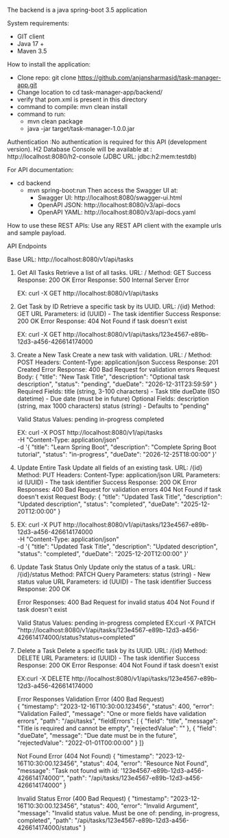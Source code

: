 The backend is a java spring-boot 3.5 application

System requirements:
- GIT client
- Java 17 +
- Maven 3.5

How to install the application:
- Clone repo:   git clone https://github.com/anjansharmasid/task-manager-app.git
- Change location to cd task-manager-app/backend/
- verify that pom.xml is present in this directory
- command to compile: mvn clean install
- command to run:
  -  mvn clean package
  -  java -jar target/task-manager-1.0.0.jar 

Authentication :No authentication is required for this API (development version).
H2 Database Console will be available at : http://localhost:8080/h2-console (JDBC URL: jdbc:h2:mem:testdb)

For API documentation:
  - cd backend
    - mvn spring-boot:run
      Then access the Swagger UI at:
      - Swagger UI: http://localhost:8080/swagger-ui.html
      - OpenAPI JSON: http://localhost:8080/v3/api-docs
      - OpenAPI YAML: http://localhost:8080/v3/api-docs.yaml


How to use these REST APIs:
Use any REST API client with the example urls and sample payload.

API Endpoints

Base URL: http://localhost:8080/v1/api/tasks
 

1. Get All Tasks
   Retrieve a list of all tasks.
   URL: /
   Method: GET
   Success Response: 200 OK
   Error Response: 500 Internal Server Error

   EX: curl -X GET http://localhost:8080/v1/api/tasks


2. Get Task by ID
   Retrieve a specific task by its UUID.
   URL: /{id}
   Method: GET
   URL Parameters: id (UUID) - The task identifier
   Success Response: 200 OK
   Error Response: 404 Not Found if task doesn't exist

   EX: curl -X GET http://localhost:8080/v1/api/tasks/123e4567-e89b-12d3-a456-426614174000


3. Create a New Task
   Create a new task with validation.
   URL: /
   Method: POST
   Headers: Content-Type: application/json
   Success Response: 201 Created
   Error Response: 400 Bad Request for validation errors
   Request Body:
   {
   "title": "New Task Title",
   "description": "Optional task description",
   "status": "pending",
   "dueDate": "2026-12-31T23:59:59"
   }
   Required Fields:
   title (string, 3-100 characters) - Task title
   dueDate (ISO datetime) - Due date (must be in future)
   Optional Fields:
   description (string, max 1000 characters)
   status (string) - Defaults to "pending"

   Valid Status Values:
   pending
   in-progress
   completed

   EX: curl -X POST http://localhost:8080/v1/api/tasks \
   -H "Content-Type: application/json" \
   -d '{
   "title": "Learn Spring Boot",
   "description": "Complete Spring Boot tutorial",
   "status": "in-progress",
   "dueDate": "2026-12-25T18:00:00"
   }'


4. Update Entire Task
   Update all fields of an existing task.
   URL: /{id}
   Method: PUT
   Headers: Content-Type: application/json
   URL Parameters: id (UUID) - The task identifier
   Success Response: 200 OK
   Error Responses:
   400 Bad Request for validation errors
   404 Not Found if task doesn't exist
   Request Body:
   {
   "title": "Updated Task Title",
   "description": "Updated description",
   "status": "completed",
   "dueDate": "2025-12-20T12:00:00"
   }

   
5. EX: curl -X PUT http://localhost:8080/v1/api/tasks/123e4567-e89b-12d3-a456-426614174000 \
   -H "Content-Type: application/json" \
   -d '{
   "title": "Updated Task Title",
   "description": "Updated description",
   "status": "completed",
   "dueDate": "2025-12-20T12:00:00"
   }'


6. Update Task Status Only
   Update only the status of a task.
   URL: /{id}/status
   Method: PATCH
   Query Parameters: status (string) - New status value
   URL Parameters: id (UUID) - The task identifier
   Success Response: 200 OK

   Error Responses:
   400 Bad Request for invalid status
   404 Not Found if task doesn't exist

   Valid Status Values:
     pending
     in-progress
     completed
     EX:curl -X PATCH "http://localhost:8080/v1/api/tasks/123e4567-e89b-12d3-a456-426614174000/status?status=completed"

7. Delete a Task
   Delete a specific task by its UUID.
   URL: /{id}
   Method: DELETE
   URL Parameters: id (UUID) - The task identifier
   Success Response: 200 OK
   Error Response: 404 Not Found if task doesn't exist

   EX:curl -X DELETE http://localhost:8080/v1/api/tasks/123e4567-e89b-12d3-a456-426614174000

   Error Responses
   Validation Error (400 Bad Request)  
   {
   "timestamp": "2023-12-16T10:30:00.123456",
   "status": 400,
   "error": "Validation Failed",
   "message": "One or more fields have validation errors",
   "path": "/api/tasks",
   "fieldErrors": [
     {
       "field": "title",
       "message": "Title is required and cannot be empty",
       "rejectedValue": ""
     },
     {
       "field": "dueDate",
       "message": "Due date must be in the future",
       "rejectedValue": "2022-01-01T00:00:00"
     }
   ]}

   Not Found Error (404 Not Found)
   {
   "timestamp": "2023-12-16T10:30:00.123456",
   "status": 404,
   "error": "Resource Not Found",
   "message": "Task not found with id: '123e4567-e89b-12d3-a456-426614174000'",
   "path": "/api/tasks/123e4567-e89b-12d3-a456-426614174000"
   }

   Invalid Status Error (400 Bad Request)
   {
   "timestamp": "2023-12-16T10:30:00.123456",
   "status": 400,
   "error": "Invalid Argument",
   "message": "Invalid status value. Must be one of: pending, in-progress, completed",
   "path": "/api/tasks/123e4567-e89b-12d3-a456-426614174000/status"
   }
